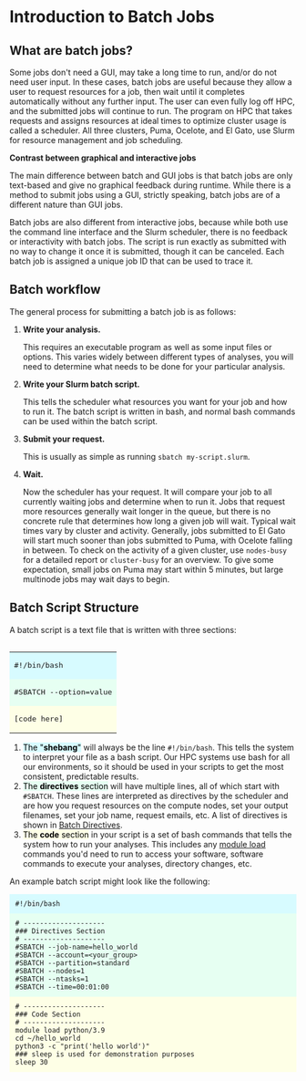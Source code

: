 <link rel="stylesheet" href="../../../assets/stylesheets/tables.css">
<link rel="stylesheet" href="../../../assets/stylesheets/code.css">


# Introduction to Batch Jobs


## What are batch jobs?

Some jobs don't need a GUI, may take a long time to run, and/or do not need user input. In these cases, batch jobs are useful because they allow a user to request resources for a job, then wait until it completes automatically without any further input. The user can even fully log off HPC, and the submitted jobs will continue to run.  The program on HPC that takes requests and assigns resources at ideal times to optimize cluster usage is called a scheduler. All three clusters, Puma, Ocelote, and El Gato, use Slurm for resource management and job scheduling.

**Contrast between graphical and interactive jobs**

The main difference between batch and GUI jobs is that batch jobs are only text-based and give no graphical feedback during runtime. While there is a method to submit jobs using a GUI, strictly speaking, batch jobs are of a different nature than GUI jobs.

Batch jobs are also different from interactive jobs, because while both use the command line interface and the Slurm scheduler, there is no feedback or interactivity with batch jobs. The script is run exactly as submitted with no way to change it once it is submitted, though it can be canceled. Each batch job is assigned a unique job ID that can be used to trace it.

## Batch workflow

The general process for submitting a batch job is as follows:

1. **Write your analysis.** 

    This requires an executable program as well as some input files or options. This varies widely between different types of analyses, you will need to determine what needs to be done for your particular analysis.

2. **Write your Slurm batch script.** 

    This tells the scheduler what resources you want for your job and how to run it. The batch script is written in bash, and normal bash commands can be used within the batch script.

3. **Submit your request.** 

    This is usually as simple as running `sbatch my-script.slurm`.

4. **Wait.** 

    Now the scheduler has your request. It will compare your job to all currently waiting jobs and determine when to run it. Jobs that request more resources generally wait longer in the queue, but there is no concrete rule that determines how long a given job will wait. Typical wait times vary by cluster and activity. Generally, jobs submitted to El Gato will start much sooner than jobs submitted to Puma, with Ocelote falling in between. To check on the activity of a given cluster, use ```nodes-busy``` for a detailed report or ```cluster-busy``` for an overview. To give some expectation, small jobs on Puma may start within 5 minutes, but large multinode jobs may wait days to begin.


## Batch Script Structure

A batch script is a text file that is written with three sections:

<html>
<div class="table-container">
<table cellspacing="0" cellpadding="0" align="right" >
    <tr>
        <td style="background-color: #d7fbff;"><pre>#!/bin/bash</pre></td>
    </tr>
    <tr>
        <td style="background-color: #e6fff2;"><pre>#SBATCH --option=value</pre></td>
    </tr>
    <tr>
        <td style="background-color: #feffe6;"><pre>[code here]</pre></td>
    </tr>
</table>
</div>
</html>

1. <mark style="background-color: #d7fbff;">The "**shebang**"</mark> will always be the line ```#!/bin/bash```. This tells the system to interpret your file as a bash script. Our HPC systems use bash for all our environments, so it should be used in your scripts to get the most consistent, predictable results.
2. <mark style="background-color: #e6fff2;">The **directives** section</mark> will have multiple lines, all of which start with ```#SBATCH```. These lines are interpreted as directives by the scheduler and are how you request resources on the compute nodes, set your output filenames, set your job name, request emails, etc. A list of directives is shown in [Batch Directives](../batch_directives/).
3. <mark style="background-color: #feffe6;">The **code** section</mark> in your script is a set of bash commands that tells the system how to run your analyses. This includes any [module load](../../../software/modules/) commands you'd need to run to access your software, software commands to execute your analyses, directory changes, etc. 

An example batch script might look like the following:

<!-- Sorry for the mess below, it's the only way I could get the code block to have multiple background colors and be able to be copied to the clipboard-->

<html>
<div class="code-container">
  <pre style="background-color: transparent;"><code  style="background-color: transparent;"><div style="background-color: #d7fbff; padding: 10px;">#!/bin/bash</div><div style="background-color: #e6fff2; padding: 10px;"><span># --------------------
### Directives Section
# --------------------
#SBATCH --job-name=hello_world
#SBATCH --account=&#60;your_group&#62;
#SBATCH --partition=standard
#SBATCH --nodes=1
#SBATCH --ntasks=1
#SBATCH --time=00:01:00</span></div><div style="background-color: #feffe6; padding: 10px;"># --------------------
### Code Section
# --------------------
module load python/3.9
cd ~/hello_world
python3 -c "print('hello world')"
### sleep is used for demonstration purposes
sleep 30</div></code></pre>
</div>
</html>


